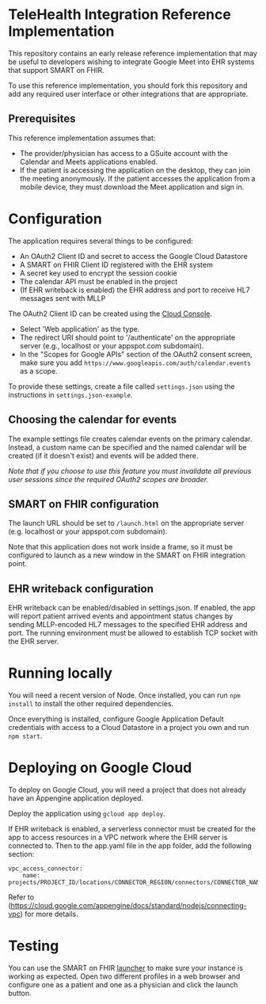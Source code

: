 # TeleHealth Integration Reference Implementation

This repository contains an early release reference implementation that may be
useful to developers wishing to integrate Google Meet into EHR systems that
support SMART on FHIR.

To use this reference implementation, you should fork this repository and add
any required user interface or other integrations that are appropriate.

## Prerequisites

This reference implementation assumes that:

  * The provider/physician has access to a GSuite account with the Calendar and
    Meets applications enabled.
  * If the patient is accessing the application on the desktop, they can join
    the meeting anonymously.  If the patient accesses the application from
    a mobile device, they must download the Meet application and sign in.

# Configuration

The application requires several things to be configured:

  * An OAuth2 Client ID and secret to access the Google Cloud Datastore
  * A SMART on FHIR Client ID registered with the EHR system
  * A secret key used to encrypt the session cookie
  * The calendar API must be enabled in the project
  * (If EHR writeback is enabled) the EHR address and port to receive HL7 messages sent with MLLP

The OAuth2 Client ID can be created using the [Cloud
Console](https://console.cloud.google.com/apis/credentials/consent).
  * Select 'Web application' as the type. 
  * The redirect URI should point to '/authenticate' on the appropriate
    server (e.g., localhost or your appspot.com subdomain).
  * In the "Scopes for Google APIs" section of the OAuth2 consent screen, make
    sure you add `https://www.googleapis.com/auth/calendar.events` as a scope.

To provide these settings, create a file called `settings.json` using the
instructions in `settings.json-example`.

## Choosing the calendar for events

The example settings file creates calendar events on the primary calendar.
Instead, a custom name can be specified and the named calendar will be created
(if it doesn't exist) and events will be added there.

*Note that if you choose to use this feature you must invalidate all previous
user sessions since the required OAuth2 scopes are broader.*

## SMART on FHIR configuration

The launch URL should be set to `/launch.html` on the appropriate server (e.g.
localhost or your appspot.com subdomain).

Note that this application does not work inside a frame, so it must be
configured to launch as a new window in the SMART on FHIR integration point.

## EHR writeback configuration

EHR writeback can be enabled/disabled in settings.json.
If enabled, the app will report patient arrived events and appointment status changes
by sending MLLP-encoded HL7 messages to the specified EHR address and port.
The running environment must be allowed to establish TCP socket with the EHR server.

# Running locally

You will need a recent version of Node.  Once installed, you can run `npm
install` to install the other required dependencies.

Once everything is installed, configure Google Application Default credentials
with access to a Cloud Datastore in a project you own and run `npm start`.

# Deploying on Google Cloud

To deploy on Google Cloud, you will need a project that does not already have
an Appengine application deployed.

Deploy the application using `gcloud app deploy`.

If EHR writeback is enabled, a serverless connector must be created for the app
to access resources in a VPC network where the EHR server is connected to. Then
to the app.yaml file in the app folder, add the following section:
```
vpc_access_connector:
    name: projects/PROJECT_ID/locations/CONNECTOR_REGION/connectors/CONNECTOR_NAME
```
Refer to (https://cloud.google.com/appengine/docs/standard/nodejs/connecting-vpc) for
more details.

# Testing

You can use the SMART on FHIR [launcher](https://launch.smarthealthit.org/) to
make sure your instance is working as expected.  Open two different profiles in
a web browser and configure one as a patient and one as a physician and click
the launch button.
